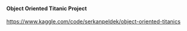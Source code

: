 #### Object Oriented Titanic Project 

https://www.kaggle.com/code/serkanpeldek/object-oriented-titanics


